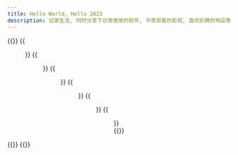 ```yaml
---
title: Hello World, Hello 2023
description: 记录生活, 同时分享下日常使用的软件, 平常观看的影视, 喜欢折腾的物品等~~
---
```

<div class="content">
{{<gallery caption-position="bottom" caption-effect="fade">}}
{{<figure src="https://img.koobai.com/photo/taohua-small.webp" link="https://img.koobai.com/photo/taohua.webp" caption="春暖花开" alt="趁着周一放学早，感受了下春暖花开">}}
{{<figure src="https://img.koobai.com/photo/lego-small.webp" link="https://img.koobai.com/photo/lego.webp" thumb="-small" caption="LEGO" alt="喜欢拼装的过程">}}
{{<figure src="https://img.koobai.com/photo/birthday-small.webp" link="https://img.koobai.com/photo/birthday.webp" thumb="-small" caption="快乐的成长" >}}
{{<figure src="https://img.koobai.com/photo/jianpan-small.webp" link="https://img.koobai.com/photo/jianpan.webp" thumb="-small" caption="ZOOM 65" alt="算是人生第一把真正意义上的客制化机械键盘">}}
{{<figure src="https://img.koobai.com/photo/haobaba-small.webp" link="https://img.koobai.com/photo/haobaba.webp" caption="好爸爸" alt="来自闺女的奖励">}}
{{<figure src="https://img.koobai.com/photo/nguang-small.webp" link="https://img.koobai.com/photo/nguang.webp" thumb="-small" caption="逆光" alt="逆光">}}
{{</gallery >}}  
</div>
{{<load-photoswipe>}}
{{<memos>}}